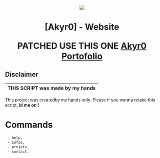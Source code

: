 <p align="center">
  <img src="https://images-ext-1.discordapp.net/external/f0D2Zt9tK7NU8uLjA2y6xMdFAVvTXYOLEkKkIoUcDMM/https/media.tenor.com/aqTOKcWyi60AAAPo/jasonmura-jasondzns.mp4">
</p>

<h1 align="center">
[Akyr0] - Website

PATCHED USE THIS ONE
<a href="https://akyr0.github.io/">Akyr0 Portofolio</a>
</h1>

## Disclaimer

|THIS SCRIPT was made by my hands|
|-------------------------------------------------|
This project was createdby my hands only.
Please if you wanna retake this script, **id me on !**

# Commands
```html
 - help,
 - infos,
 - projets, 
 - contact.
```
